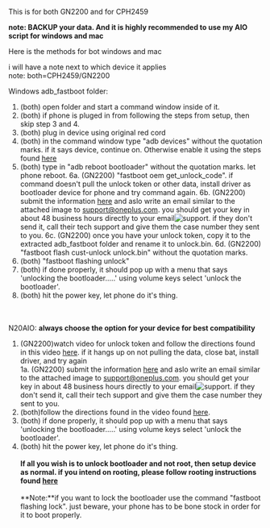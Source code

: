 This is for both GN2200 and for CPH2459 

**note: BACKUP your data. And it is highly recommended to use my AIO script for windows and mac**

Here is the methods for bot windows and mac

i will have a note next to which device it applies
<br>note: both=CPH2459/GN2200


Windows adb_fastboot folder:
1. (both) open folder and start a command window inside of it.
2. (both) if phone is pluged in from following the steps from setup, then skip step 3 and 4.
3. (both) plug in device using original red cord
4. (both) in the command window type "adb devices" without the quotation marks. if it says device, continue on. Otherwise enable it using the steps found [here](https://github.com/babyskylar/phonedev/blob/main/oneplus/nord/n20/setup.md)
5. (both) type in "adb reboot bootloader" without the quotation marks. let phone reboot.
6a. (GN2200) "fastboot oem get_unlock_code". if command doesn't pull the unlock token or other data, install driver as bootloader device for phone and try command again.
6b. (GN2200) submit the information [here](http://www.oneplus.com/unlock_token?_ga=2.234988545.1689870803.1684785181-943976437.1681291978) and aslo write an email similar to the attached image to support@oneplus.com. you should get your key in about 48 business hours directly to your email![support](https://github.com/babyskylar/phonedev/assets/66063174/243eaf3e-3d01-45bf-aa5c-aca220f169d0). if they don't send it, call their tech support and give them the case number they sent to you.
6c. (GN2200) once you have your unlock token, copy it to the extracted adb_fastboot folder and rename it to unlock.bin.
6d. (GN2200) "fastboot flash cust-unlock unlock.bin" without the quotation marks.
7. (both) "fastboot flashing unlock"
8. (both) if done properly, it should pop up with a menu that says 'unlocking the bootloader.....' using volume keys select 'unlock the bootloader'.
9. (both) hit the power key, let phone do it's thing.


<br><br>N20AIO:
**always choose the option for your device for best compatibility**
1. (GN2200)watch video for unlock token and follow the directions found in this video [here](https://youtu.be/o-ochdop1Gg?si=DR8rIS-ZdKMiwO2X). if it hangs up on not pulling the data, close bat, install driver, and try again
<br>1a. (GN2200) submit the information [here](http://www.oneplus.com/unlock_token?_ga=2.234988545.1689870803.1684785181-943976437.1681291978) and aslo write an email similar to the attached image to support@oneplus.com. you should get your key in about 48 business hours directly to your email![support](https://github.com/babyskylar/phonedev/assets/66063174/243eaf3e-3d01-45bf-aa5c-aca220f169d0). if they don't send it, call their tech support and give them the case number they sent to you.
2. (both)follow the directions found in the video found [here](https://youtu.be/vUz-rS50Ho4?si=GyFSNmLIQd5IE0mj).
3. (both) if done properly, it should pop up with a menu that says 'unlocking the bootloader.....' using volume keys select 'unlock the bootloader'.
4. (both) hit the power key, let phone do it's thing.
<br><br>**If all you wish is to unlock bootloader and not root, then setup device as normal. if you intend on rooting, please follow rooting instructions found [here](https://github.com/babyskylar/phonedev/blob/main/oneplus/nord/n20/root.md)**
<br><br>**Note:**if you want to lock the bootloader use the command "fastboot flashing lock". just beware, your phone has to be bone stock in order for it to boot properly.
